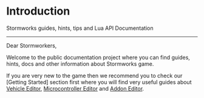 # Introduction

Stormworks guides, hints, tips and Lua API Documentation

---

Dear Stormworkers,

Welcome to the public documentation project where you can find
guides, hints, docs and other information about Stormworks game.

If you are very new to the game then we recommend you to check our [Getting Started]
section first where you will find very useful guides about [Vehicle Editor],
[Microcontroller Editor] and [Addon Editor].

[Vehicle Editor]: getting-started/vehicle-editor.md
[Microcontroller Editor]: getting-started/microcontroller-editor.md
[Addon Editor]: getting-started/addon-editor.md